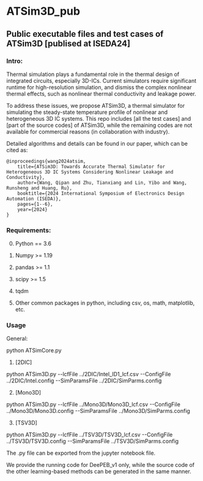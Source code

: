 # ATSim3D_pub

## Public executable files and test cases of ATSim3D [publised at ISEDA24]

### Intro: 

Thermal simulation plays a fundamental role in the thermal design of integrated circuits, especially 3D-ICs. Current simulators require significant runtime for high-resolution simulation, and dismiss the complex nonlinear thermal effects, such as nonlinear thermal conductivity and leakage power. 
    
To address these issues, we propose ATSim3D, a thermal simulator for simulating the steady-state temperature profile of nonlinear and heterogeneous 3D IC systems. This repo includes [all the test cases] and [part of the source codes] of ATSim3D, while the remaining codes are not available for commercial reasons (in collaboration with industry).

Detailed algorithms and details can be found in our paper, which can be cited as:

    @inproceedings{wang2024atsim, 
        title={ATSim3D: Towards Accurate Thermal Simulator for Heterogeneous 3D IC Systems Considering Nonlinear Leakage and Conductivity},
        author={Wang, Qipan and Zhu, Tianxiang and Lin, Yibo and Wang, Runsheng and Huang, Ru},
        booktitle={2024 International Symposium of Electronics Design Automation (ISEDA)},
        pages={1--6},
        year={2024}
    }

### Requirements:

0. Python == 3.6

1. Numpy >= 1.19

2. pandas >= 1.1

3. scipy >= 1.5

4. tqdm

5. Other common packages in python, including csv, os, math, matplotlib, etc. 


### Usage

General:

python ATSimCore.py

1. [2DIC]

python ATSim3D.py --lcfFile ../2DIC/Intel_ID1_lcf.csv --ConfigFile ../2DIC/Intel.config --SimParamsFile ../2DIC/SimParms.config

2. [Mono3D]

python ATSim3D.py --lcfFile ../Mono3D/Mono3D_lcf.csv --ConfigFile ../Mono3D/Mono3D.config --SimParamsFile ../Mono3D/SimParms.config

3. [TSV3D]

python ATSim3D.py --lcfFile ../TSV3D/TSV3D_lcf.csv --ConfigFile ../TSV3D/TSV3D.config --SimParamsFile ../TSV3D/SimParms.config

The .py file can be exported from the jupyter notebook file. 

We provide the running code for DeePEB_v1 only, while the source code of the other learning-based methods can be generated in the same manner.

    
